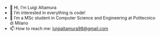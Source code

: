- 👋 Hi, I’m Luigi Altamura
- 👀 I’m interested in everything is code!
- 🌱 I’m a MSc student in Computer Science and Engineering at Politecnico di Milano
- 📫 How to reach me: luigialtamura98@gmail.com 

<!---
LuigiAltamura/LuigiAltamura is a ✨ special ✨ repository because its `README.md` (this file) appears on your GitHub profile.
You can click the Preview link to take a look at your changes.
--->
